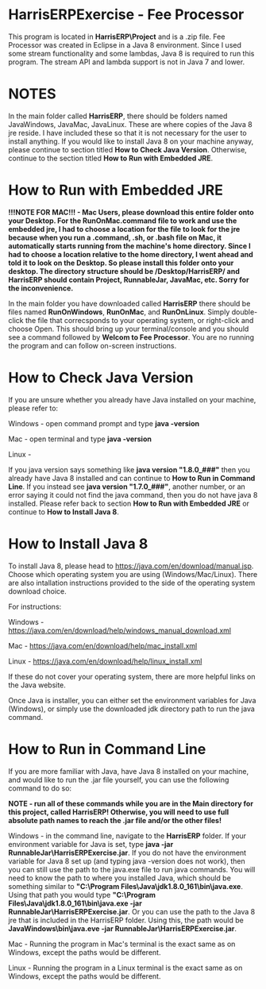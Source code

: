 # HarrisERPExercise - Fee Processor

This program is located in **HarrisERP\Project** and is a .zip file. Fee Processor was created in Eclipse in a Java 8 environment. Since I used some stream functionality and some lambdas, Java 8 is required to run this program. The stream API and lambda support is not in Java 7 and lower.

# NOTES

In the main folder called **HarrisERP**, there should be folders named JavaWindows, JavaMac, JavaLinux. These are where copies of the Java 8 jre reside. I have included these so that it is not necessary for the user to install anything. If you would like to install Java 8 on your machine anyway, please continue to section titled **How to Check Java Version**. Otherwise, continue to the section titled **How to Run with Embedded JRE**.

# How to Run with Embedded JRE

**!!!NOTE FOR MAC!!! - Mac Users, please download this entire folder onto your Desktop. For the RunOnMac.command file to work and use the embedded jre, I had to choose a location for the file to look for the jre because when you run a .command, .sh, or .bash file on Mac, it automatically starts running from the machine's home directory. Since I had to choose a location relative to the home directory, I went ahead and told it to look on the Desktop. So please install this folder onto your desktop. The directory structure should be /Desktop/HarrisERP/ and HarrisERP should contain Project, RunnableJar, JavaMac, etc. Sorry for the inconvenience.**

In the main folder you have downloaded called **HarrisERP** there should be files named **RunOnWindows**, **RunOnMac**, and **RunOnLinux**. Simply double-click the file that correcsponds to your operating system, or right-click and choose Open. This should bring up your terminal/console and you should see a command followed by **Welcom to Fee Processor**. You are no running the program and can follow on-screen instructions.

# How to Check Java Version

If you are unsure whether you already have Java installed on your machine, please refer to:

Windows - open command prompt and type **java -version**

Mac - open terminal and type **java -version**

Linux - 


If you java version says something like **java version "1.8.0_###"** then you already have Java 8 installed and can continue to **How to Run in Command Line**. If you instead see **java version "1.7.0_###"**, another number, or an error saying it could not find the java command, then you do not have java 8 installed. Please refer back to section **How to Run with Embedded JRE** or continue to **How to Install Java 8**.

# How to Install Java 8

To install Java 8, please head to https://java.com/en/download/manual.jsp. Choose which operating system you are using (Windows/Mac/Linux). There are also intallation instructions provided to the side of the operating system download choice. 

For instructions:

Windows - https://java.com/en/download/help/windows_manual_download.xml

Mac - https://java.com/en/download/help/mac_install.xml

Linux - https://java.com/en/download/help/linux_install.xml 


If these do not cover your operating system, there are more helpful links on the Java website.

Once Java is installer, you can either set the environment variables for Java (Windows), or simply use the downloaded jdk directory path to run the java command.

# How to Run in Command Line

If you are more familiar with Java, have Java 8 installed on your machine, and would like to run the .jar file yourself, you can use the following command to do so:

**NOTE - run all of these commands while you are in the Main directory for this project, called HarrisERP! Otherwise, you will need to use full absolute path names to reach the .jar file and/or the other files!**

Windows - in the command line, navigate to the **HarrisERP** folder. If your environment variable for Java is set, type **java -jar RunnableJar\HarrisERPExercise.jar**. If you do not have the environment variable for Java 8 set up (and typing java -version does not work), then you can still use the path to the java.exe file to run java commands. You will need to know the path to where you installed Java, which should be something similar to **"C:\Program Files\Java\jdk1.8.0_161\bin\java.exe**. Using that path you would type **"C:\Program Files\Java\jdk1.8.0_161\bin\java.exe -jar RunnableJar\HarrisERPExercise.jar**.  Or you can use the path to the Java 8 jre that is included in the HarrisERP folder. Using this, the path would be **JavaWindows\bin\java.eve -jar RunnableJar\HarrisERPExercise.jar**.

Mac - Running the program in Mac's terminal is the exact same as on Windows, except the paths would be different.

Linux - Running the program in a Linux terminal is the exact same as on Windows, except the paths would be different.
